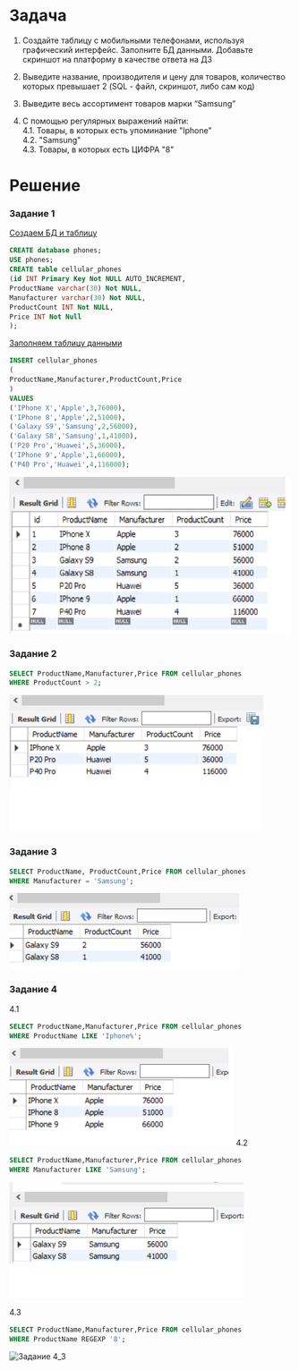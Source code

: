 # Задача

1. Создайте таблицу с мобильными телефонами, используя графический интерфейс. Заполните БД данными.
Добавьте скриншот на платформу в качестве ответа на ДЗ

 2. Выведите название, производителя и цену для товаров, количество которых превышает 2 (SQL - файл, скриншот, либо сам код)

3. Выведите весь ассортимент товаров марки “Samsung”

4. С помощью регулярных выражений найти:  
    4.1. Товары, в которых есть упоминание "Iphone"  
	4.2. "Samsung"  
	4.3.  Товары, в которых есть ЦИФРА "8"

# Решение
### Задание 1
<u>Создаем БД и таблицу</u>
~~~~sql
CREATE database phones;
USE phones;
CREATE table cellular_phones
(id INT Primary Key Not NULL AUTO_INCREMENT,
ProductName varchar(30) Not NULL,
Manufacturer varchar(30) Not NULL,
ProductCount INT Not NULL,
Price INT Not Null
);
~~~~
<u>Заполняем таблицу данными</u>
~~~~sql
INSERT cellular_phones
(
ProductName,Manufacturer,ProductCount,Price
)
VALUES
('IPhone X','Apple',3,76000),
('IPhone 8','Apple',2,51000),
('Galaxy S9','Samsung',2,56000),
('Galaxy S8','Samsung',1,41000),
('P20 Pro','Huawei',5,36000),
('IPhone 9','Apple',1,66000),
('P40 Pro','Huawei',4,116000);
~~~~
![Задание 1](task1.png)
### Задание 2
~~~~sql
SELECT ProductName,Manufacturer,Price FROM cellular_phones
WHERE ProductCount > 2;
~~~~
![Задание 2](task2.png)

### Задание 3
~~~~sql
SELECT ProductName, ProductCount,Price FROM cellular_phones
WHERE Manufacturer = 'Samsung';
~~~~
![Задание 3](task3.png)

### Задание 4  
4.1 
~~~~sql
SELECT ProductName,Manufacturer,Price FROM cellular_phones
WHERE ProductName LIKE 'Iphone%';
~~~~
![Задание 4_1](Task4_1.png)
4.2  
~~~~sql
SELECT ProductName,Manufacturer,Price FROM cellular_phones
WHERE Manufacturer LIKE 'Samsung';
~~~~
![Задание 4_2](task4_2.png)

4.3  
~~~~sql
SELECT ProductName,Manufacturer,Price FROM cellular_phones
WHERE ProductName REGEXP '8';
~~~~~
![Задание 4_3](Task4_3.png)